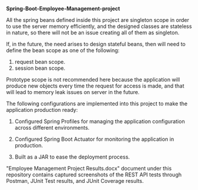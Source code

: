**Spring-Boot-Employee-Management-project**


All the spring beans defined inside this project are singleton scope in order to use the server memory efficiently, and the designed classes are stateless in nature, so there will not be an issue creating all of them as singleton. 

If, in the future, the need arises to design stateful beans, then will need to define the bean scope as one of the following:
1. request bean scope.
2. session bean scope.

Prototype scope is not recommended here because the application will produce new objects every time the request for access is made, and that will lead to memory leak issues on server in the future.

The following configurations are implemented into this project to make the application production ready:

1. Configured Spring Profiles for managing the application configuration across different environments.

2. Configured Spring Boot Actuator for monitoring the application in production.

3. Built as a JAR to ease the deployment process.

"Employee Management Project Results.docx" document under this repository contains captured screenshots of the REST API tests through Postman, JUnit Test results, and JUnit Coverage results.
